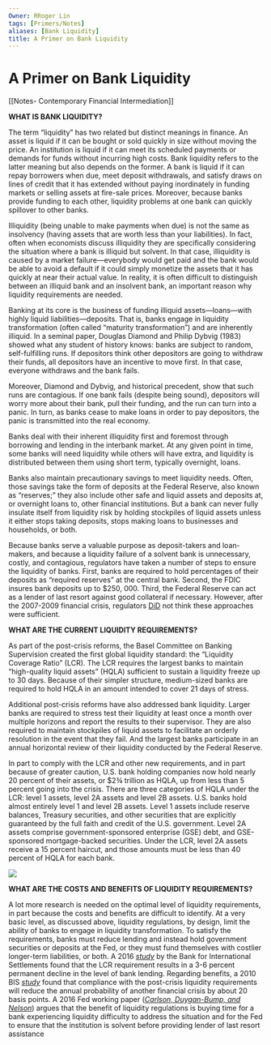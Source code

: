 ```yaml
---
Owner: RRoger Lin
tags: [Primers/Notes]
aliases: [Bank Liquidity]
title: A Primer on Bank Liquidity
---
```


# A Primer on Bank Liquidity

[[Notes- Contemporary Financial Intermediation]]

**WHAT IS BANK LIQUIDITY?**

The term “liquidity” has two related but distinct meanings in finance. An asset is liquid if it can be bought or sold quickly in size without moving the price. An institution is liquid if it can meet its scheduled payments or demands for funds without incurring high costs. Bank liquidity refers to the latter meaning but also depends on the former. A bank is liquid if it can repay borrowers when due,  meet deposit withdrawals,  and satisfy draws on lines of credit that it has extended without paying inordinately in funding markets or selling assets at fire-sale prices. Moreover,  because banks provide funding to each other,  liquidity problems at one bank can quickly spillover to other banks.

Illiquidity (being unable to make payments when due) is not the same as insolvency (having assets that are worth less than your liabilities). In fact,  often when economists discuss illiquidity they are specifically considering the situation where a bank is illiquid but solvent. In that case,  illiquidity is caused by a market failure—everybody would get paid and the bank would be able to avoid a default if it could simply monetize the assets that it has quickly at near their actual value. In reality,  it is often difficult to distinguish between an illiquid bank and an insolvent bank,  an important reason why liquidity requirements are needed.

Banking at its core is the business of funding illiquid assets—loans—with highly liquid liabilities—deposits. That is,  banks engage in liquidity transformation (often called “maturity transformation”) and are inherently illiquid. In a seminal paper,  Douglas Diamond and Philip Dybvig (1983) showed what any student of history knows: banks are subject to random,  self-fulfilling runs. If depositors think other depositors are going to withdraw their funds,  all depositors have an incentive to move first. In that case,  everyone withdraws and the bank fails.

Moreover,  Diamond and Dybvig,  and historical precedent,  show that such runs are contagious. If one bank fails (despite being sound),  depositors will worry more about their bank,  pull their funding,  and the run can turn into a panic. In turn,  as banks cease to make loans in order to pay depositors,  the panic is transmitted into the real economy.

Banks deal with their inherent illiquidity first and foremost through borrowing and lending in the interbank market. At any given point in time,  some banks will need liquidity while others will have extra,  and liquidity is distributed between them using short term,  typically overnight,  loans.

Banks also maintain precautionary savings to meet liquidity needs. Often,  those savings take the form of deposits at the Federal Reserve,  also known as “reserves;” they also include other safe and liquid assets and deposits at,  or overnight loans to,  other financial institutions. But a bank can never fully insulate itself from liquidity risk by holding stockpiles of liquid assets unless it either stops taking deposits,  stops making loans to businesses and households,  or both.

Because banks serve a valuable purpose as deposit-takers and loan-makers,  and because a liquidity failure of a solvent bank is unnecessary,  costly,  and contagious,  regulators have taken a number of steps to ensure the liquidity of banks. First,  banks are required to hold percentages of their deposits as “required reserves” at the central bank. Second,  the FDIC insures bank deposits up to $250, 000. Third,  the Federal Reserve can act as a lender of last resort against good collateral if necessary. However,  after the 2007-2009 financial crisis,  regulators [DiD](Lecture%2013-%20Difference-In-Differences%20(Part%202%20Of%202).md) not think these approaches were sufficient.

**WHAT ARE THE CURRENT LIQUIDITY REQUIREMENTS?**

As part of the post-crisis reforms,  the Basel Committee on Banking Supervision created the first global liquidity standard: the “Liquidity Coverage Ratio” (LCR). The LCR requires the largest banks to maintain “high-quality liquid assets” (HQLA) sufficient to sustain a liquidity freeze up to 30 days. Because of their simpler structure,  medium-sized banks are required to hold HQLA in an amount intended to cover 21 days of stress.

Additional post-crisis reforms have also addressed bank liquidity. Larger banks are required to stress test their liquidity at least once a month over multiple horizons and report the results to their supervisor. They are also required to maintain stockpiles of liquid assets to facilitate an orderly resolution in the event that they fail. And the largest banks participate in an annual horizontal review of their liquidity conducted by the Federal Reserve.

In part to comply with the LCR and other new requirements,  and in part because of greater caution,  U.S. bank holding companies now hold nearly 20 percent of their assets,  or $2¾ trillion as HQLA,  up from less than 5 percent going into the crisis. There are three categories of HQLA under the LCR: level 1 assets,  level 2A assets and level 2B assets. U.S. banks hold almost entirely level 1 and level 2B assets. Level 1 assets include reserve balances,  Treasury securities,  and other securities that are explicitly guaranteed by the full faith and credit of the U.S. government. Level 2A assets comprise government-sponsored enterprise (GSE) debt,  and GSE-sponsored mortgage-backed securities. Under the LCR,  level 2A assets receive a 15 percent haircut,  and those amounts must be less than 40 percent of HQLA for each bank.

[![](https://bpi.com/wp-content/uploads/2019/08/HQLA-Calculations-1024x732.png)](https://bpi.com/wp-content/uploads/2019/08/HQLA-Calculations-1024x732.png)

**WHAT ARE THE COSTS AND BENEFITS OF LIQUIDITY REQUIREMENTS?**

A lot more research is needed on the optimal level of liquidity requirements,  in part because the costs and benefits are difficult to identify. At a very basic level,  as discussed above,  liquidity regulations,  by design,  limit the ability of banks to engage in liquidity transformation. To satisfy the requirements,  banks must reduce lending and instead hold government securities or deposits at the Fed,  or they must fund themselves with costlier longer-term liabilities,  or both. A 2016 [_study_](https://www.bis.org/bcbs/publ/wp30.pdf) by the Bank for International Settlements found that the LCR requirement results in a 3-6 percent permanent decline in the level of bank lending. Regarding benefits,  a 2010 BIS [_study_](https://www.bis.org/publ/bcbs173.pdf) found that compliance with the post-crisis liquidity requirements will reduce the annual probability of another financial crisis by about 20 basis points. A 2016 Fed working paper ([_Carlson,  Duygan-Bump,  and Nelson_](https://www.federalreserve.gov/econresdata/feds/2015/files/2015011pap.pdf)) argues that the benefit of liquidity regulations is buying time for a bank experiencing liquidity difficulty to address the situation and for the Fed to ensure that the institution is solvent before providing lender of last resort assistance